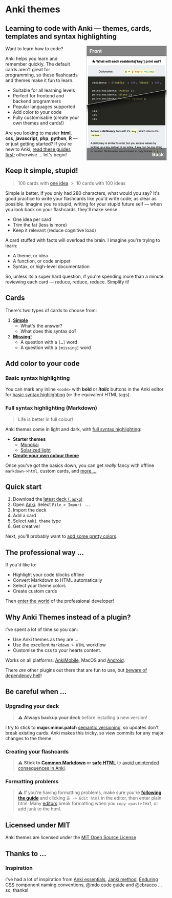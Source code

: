 # Anki themes
## Learning to code with Anki — themes, cards, templates and syntax highlighting

<img align="right" width="250" height="auto" src="./source/media/preview.png" style="padding-left: 20px;">

Want to learn how to code?

Anki helps you learn and remember quickly. The default cards aren't great for programming, so these flashcards and themes make it fun to learn.

- Suitable for all learning levels
- Perfect for frontend and backend programmers
- Popular languages supported
- Add color to your code
- Fully customisable (create your own themes and cards!)

Are you looking to master **html**, **css**, **javascript**, **php**, **python**, **R** — or just getting started? If you're new to Anki, [read these guides first](#inspiration); otherwise ... let's begin!



## Keep it simple, stupid!

> 100 cards with [one idea](https://github.com/badlydrawnrob/anki/issues/41)&nbsp; >&nbsp; 10 cards with 100 ideas

Simple is better. If you only had 280 characters, what would you say? It's good practice to write your flashcards like you'd write code; as clear as possible. Imagine you're stupid, writing for your stupid future self — when you look back on your flashcards, they'll make sense.

- One idea per card
- Trim the fat (less is more)
- Keep it relevant (reduce cognitive load)

A card stuffed with facts will overload the brain. I imagine you're trying to learn:

- A theme, or idea
- A function, or code snippet
- Syntax, or high-level documentation

So, unless its a super hard question, if you're spending more than a minute reviewing each card — reduce, reduce, reduce. Simplify it!


## Cards

There's two types of cards to choose from:

1. **[Simple](./source/docs/simple/index.md)**
    - What's the answer?
    - What does this syntax do?
2. **[Missing!](./source/docs/missing/index.md)**
    - A question with a `[…]` word
    - A question with a `[missing]` word



## Add color to your code

### Basic syntax highlighting

You can mark any inline `<code>` with **bold** or _**italic**_ buttons in the Anki editor for [basic syntax highlighting](./source/docs/highlight/index.md#basic-syntax-highlighting) (or the equivalent HTML tags).

### Full syntax highlighting (Markdown)

> Life is better in full colour!

Anki themes come in light and dark, with [full syntax highlighting](./source/docs/highlight/index.md#full-syntax-highlighting):

- **Starter themes**
    - [Monokai](https://www.monokai.pro)
    - [Solarized light](https://ethanschoonover.com/solarized/)
- **[Create your own colour theme](./source/docs/highlight/index.md#customising-themes)**

Once you've got the basics down, you can get _really_ fancy with offline `markdown->html`, custom cards, and [more ...](./source/docs/highlight/index.md#the-professional-way-)


## Quick start

1. Download the [latest deck (`.apkg`)](https://github.com/badlydrawnrob/anki/releases)
2. Open [Anki](https://apps.ankiweb.net). Select `File > Import ...`
3. Import the deck
4. Add a card
5. Select `Anki theme` type
6. Get creative!

Next, you'll probably want to [add some pretty colors](./source/docs/highlight/index.md#basic-syntax-highlighting).


## The professional way ...

If you'd like to:

- Highlight your code blocks offline
- Convert Markdown to HTML automatically
- Select your theme colors
- Create custom cards

Then [enter the world](./source/docs/advanced/index.md) of the professional developer!



## Why Anki Themes instead of a plugin?

I've spent a lot of time so you can:

- Use Anki themes as they are ...
- Use the excellent `Markdown > HTML` workflow
- Customise the css to your hearts content.

Works on all platforms: [AnkiMobile](http://ankisrs.net/docs/AnkiMobile.html), MacOS and [Android](https://github.com/ankidroid/Anki-Android).

There _are_ other plugins out there that are fun to use, but [beware of dependency hell](./source/docs/error/index.md)!



## Be careful when ...

### Upgrading your deck

> ⚠️ **Always backup your deck** before installing a new version!

I try to stick to **major.minor.patch** [semantic versioning](http://semver.org), so updates don't break existing cards. Anki makes this tricky, so view commits for any major changes to the theme.

### Creating your flashcards

> ⚠️ **Stick to [Common Markdown](https://commonmark.org/) or [safe HTML](https://en.wikipedia.org/wiki/HTML_sanitization)** to [avoid unintended consequences in Anki](https://github.com/badlydrawnrob/anki/issues/27).

### Formatting problems

> ⚠️ If you're having formatting problems, make sure you're **[following the guide](./source/docs/highlight/index.md#full-syntax-highlighting)** and clicking `☰ -> Edit html` in the editor, then enter plain html. Many [editors](https://en.wikipedia.org/wiki/WYSIWYG) break formatting when you `copy->paste` text, or add junk to the html.


## Licensed under MIT

Anki themes are licensed under the [MIT Open Source License](./license.md)


## Thanks to ...

### Inspiration

I've had a lot of inspiration from [Anki essentials](http://alexvermeer.com/anki-essentials/), [Janki method](http://www.jackkinsella.ie/2011/12/05/janki-method.html), [Enduring CSS](http://ecss.io) component naming conventions, [@mdo code guide](http://codeguide.co/) and [@cbracco](https://github.com/cbracco) ... so, thanks!
